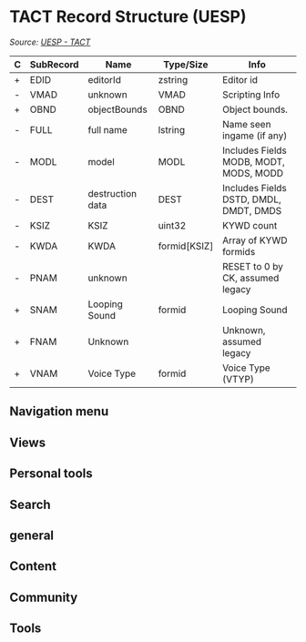 # TACT Record Structure (UESP)

*Source: [UESP - TACT](https://en.uesp.net/wiki/Skyrim_Mod:Mod_File_Format/TACT)*

| C | SubRecord | Name | Type/Size | Info |
| --- | --- | --- | --- | --- |
| + | EDID | editorId | zstring | Editor id |
| - | VMAD | unknown | VMAD | Scripting Info |
| + | OBND | objectBounds | OBND | Object bounds. |
| - | FULL | full name | lstring | Name seen ingame (if any) |
| - | MODL | model | MODL | Includes Fields MODB, MODT, MODS, MODD |
| - | DEST | destruction data | DEST | Includes Fields DSTD, DMDL, DMDT, DMDS |
| - | KSIZ | KSIZ | uint32 | KYWD count |
| - | KWDA | KWDA | formid[KSIZ] | Array of KYWD formids |
| - | PNAM | unknown |  | RESET to 0 by CK, assumed legacy |
| + | SNAM | Looping Sound | formid | Looping Sound |
| + | FNAM | Unknown |  | Unknown, assumed legacy |
| + | VNAM | Voice Type | formid | Voice Type (VTYP) |

## Navigation menu

## Views

## Personal tools

## Search

## general

## Content

## Community

## Tools

